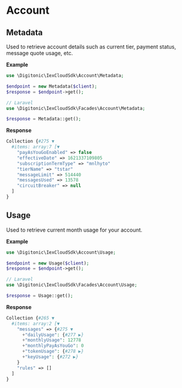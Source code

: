 # Account

## Metadata

Used to retrieve account details such as current tier, payment status, message quote usage, etc.

**Example**

```php
use \Digitonic\IexCloudSdk\Account\Metadata;

$endpoint = new Metadata($client);
$response = $endpoint->get();

// Laravel
use \Digitonic\IexCloudSdk\Facades\Account\Metadata;

$response = Metadata::get();
```

**Response**

```php
Collection {#275 ▼
  #items: array:7 [▼
    "payAsYouGoEnabled" => false
    "effectiveDate" => 1621337109805
    "subscriptionTermType" => "mnlhyto"
    "tierName" => "tstar"
    "messageLimit" => 514440
    "messagesUsed" => 13578
    "circuitBreaker" => null
  ]
}
```

## Usage

Used to retrieve current month usage for your account.

**Example**

```php
use \Digitonic\IexCloudSdk\Account\Usage;

$endpoint = new Usage($client);
$response = $endpoint->get();

// Laravel
use \Digitonic\IexCloudSdk\Facades\Account\Usage;

$response = Usage::get();
```

**Response**

```php
Collection {#265 ▼
  #items: array:2 [▼
    "messages" => {#275 ▼
      +"dailyUsage": {#277 ▶}
      +"monthlyUsage": 12778
      +"monthlyPayAsYouGo": 0
      +"tokenUsage": {#278 ▶}
      +"keyUsage": {#272 ▶}
    }
    "rules" => []
  ]
}
```
